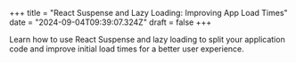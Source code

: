+++
title = "React Suspense and Lazy Loading: Improving App Load Times"
date = "2024-09-04T09:39:07.324Z"
draft = false
+++

Learn how to use React Suspense and lazy loading to split your application code and improve initial load times for a better user experience.
        